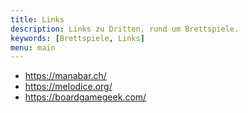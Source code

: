```yaml
---
title: Links
description: Links zu Dritten, rund um Brettspiele.
keywords: [Brettspiele, Links]
menu: main
---
```


- https://manabar.ch/
- https://melodice.org/
- https://boardgamegeek.com/
